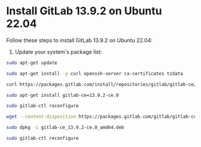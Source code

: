 # Install GitLab 13.9.2 on Ubuntu 22.04

Follow these steps to install GitLab 13.9.2 on Ubuntu 22.04:

1. Update your system's package list:

```bash
sudo apt-get update

sudo apt-get install -y curl openssh-server ca-certificates tzdata

curl https://packages.gitlab.com/install/repositories/gitlab/gitlab-ce/script.deb.sh | sudo bash

sudo apt-get install gitlab-ce=13.9.2-ce.0

sudo gitlab-ctl reconfigure

wget --content-disposition https://packages.gitlab.com/gitlab/gitlab-ce/packages/ubuntu/focal/gitlab-ce_13.9.2-ce.0_amd64.deb/download.deb

sudo dpkg -i gitlab-ce_13.9.2-ce.0_amd64.deb

sudo gitlab-ctl reconfigure